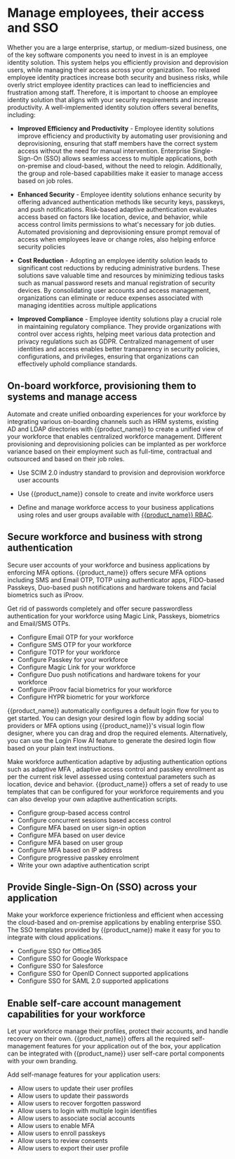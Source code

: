 # Manage employees, their access and SSO 

Whether you are a large enterprise, startup, or medium-sized business, one of the key software components you need to invest in is an employee identity solution. This system helps you efficiently provision and deprovision users, while managing their access across your organization. Too relaxed employee identity practices increase both security and business risks, while overly strict employee identity practices can lead to inefficiencies and frustration among staff. Therefore, it is important to choose an employee identity solution that aligns with your security requirements and increase productivity. A well-implemented identity solution offers several benefits, including:

- **Improved Efficiency and Productivity** - Employee identity solutions improve efficiency and productivity by automating user provisioning and deprovisioning, ensuring that staff members have the correct system access without the need for manual intervention. Enterprise Single-Sign-On (SSO) allows seamless access to multiple applications, both on-premise and cloud-based, without the need to relogin. Additionally, the group and role-based capabilities make it easier to manage access based on job roles.

- **Enhanced Security** - Employee identity solutions enhance security by offering advanced authentication methods like security keys, passkeys, and push notifications. Risk-based adaptive authentication evaluates access based on factors like location, device, and behavior, while access control limits permissions to what's necessary for job duties. Automated provisioning and deprovisioning ensure prompt removal of access when employees leave or change roles, also helping enforce security policies

- **Cost Reduction** - Adopting an employee identity solution leads to significant cost reductions by reducing administrative burdens. These solutions save valuable time and resources by minimizing tedious tasks such as manual password resets and manual registration of security devices. By consolidating user accounts and access management, organizations can eliminate or reduce expenses associated with managing identities across multiple applications

- **Improved Compliance** - Employee identity solutions play a crucial role in maintaining regulatory compliance. They provide organizations with control over access rights, helping meet various data protection and privacy regulations such as GDPR. Centralized management of user identities and access enables better transparency in security policies, configurations, and privileges, ensuring that organizations can effectively uphold compliance standards. 

## On-board workforce, provisioning them to systems and manage access  

Automate and create unified onboarding experiences for your workforce by integrating various on-boarding channels such as HRM systems, existing AD and LDAP directories with {{product_name}} to create a unified view of your workforce that enables centralized workforce management. Different provisioning and deprovisioning policies can be implanted as per workforce variance based on their employment such as full-time, contractual and outsourced and based on their job roles.  
 
- Use SCIM 2.0 industry standard to provision and deprovision workforce user accounts 

- Use {{product_name}} console to create and invite workforce users 

- Define and manage workforce access to your business applications using roles and user groups available with [{{product_name}} RBAC]({{base_path}}/guides/authorization/api-authorization/api-authorization/).

## Secure workforce and business with strong authentication  

Secure user accounts of your workforce and business applications by enforcing MFA options. {{product_name}} offers secure MFA options including SMS and Email OTP, TOTP using authenticator apps, FIDO-based Passkeys, Duo-based push notifications and hardware tokens and facial biometrics such as iProov.   

Get rid of passwords completely and offer secure passwordless authentication for your workforce using Magic Link, Passkeys, biometrics and Email/SMS OTPs. 

- Configure Email OTP for your workforce 
- Configure SMS OTP for your workforce
- Configure TOTP for your workforce 
- Configure Passkey for your workforce
- Configure Magic Link for your workforce 
- Configure Duo push notifications and hardware tokens for your workforce
- Configure iProov facial biometrics for your workforce 
- Configure HYPR biometric for your workforce
 
{{product_name}} automatically configures a default login flow for you to get started. You can design your desired login flow by adding social providers or MFA options using {{product_name}}'s visual login flow designer, where you can drag and drop the required elements. Alternatively, you can use the Login Flow AI feature to generate the desired login flow based on your plain text instructions.
   
Make workforce authentication adaptive by adjusting authentication options such as adaptive MFA , adaptive access control and passkey enrollment as per the current risk level assessed using contextual parameters such as location, device and behavior. {{product_name}} offers a set of ready to use templates that can be configured for your workforce requirements and you can also develop your own adaptive authentication scripts. 

- Configure group-based access control 
- Configure concurrent sessions based access control
- Configure MFA based on user sign-in option 
- Configure MFA based on user device 
- Configure MFA based on user group
- Configure MFA based on IP address 
- Configure progressive passkey enrolment  
- Write your own adaptive authentication script 

## Provide Single-Sign-On (SSO) across your application 

Make your workforce experience frictionless and efficient when accessing the cloud-based and on-premise applications by enabling enterprise SSO. The SSO templates provided by {{product_name}} make it easy for you to integrate with cloud applications. 

- Configure SSO for Office365 
- Configure SSO for Google Workspace
- Configure SSO for Salesforce  
- Configure SSO for OpenID Connect supported applications 
- Configure SSO for SAML 2.0 supported applications 

## Enable self-care account management capabilities for your workforce  

Let your workforce manage their profiles, protect their accounts, and handle recovery on their own. {{product_name}} offers all the required self-management features for your application out of the box, your application can be integrated with {{product_name}} user self-care portal components with your own branding. 

Add self-manage features for your application users: 

- Allow users to update their user profiles
- Allow users to update their passwords 
- Allow users to recover forgotten password 
- Allow users to login with multiple login identifies 
- Allow users to associate social accounts 
- Allow users to enable MFA 
- Allow users to enroll passkeys 
- Allow users to review consents 
- Allow users to export their user profile
